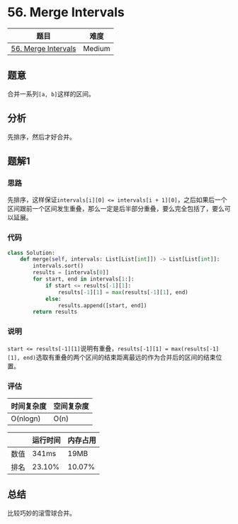 # 56. Merge Intervals

| 题目 | 难度 |
| ---- | ---- |
| [56. Merge Intervals](https://leetcode.com/problems/merge-intervals/) | Medium |

## 题意

合并一系列`[a, b]`这样的区间。

## 分析

先排序，然后才好合并。

## 题解1

### 思路

先排序，这样保证`intervals[i][0] <= intervals[i + 1][0]`，之后如果后一个区间跟前一个区间发生重叠，那么一定是后半部分重叠，要么完全包括了，要么可以延展。

### 代码

```python
class Solution:
    def merge(self, intervals: List[List[int]]) -> List[List[int]]:
        intervals.sort()
        results = [intervals[0]]
        for start, end in intervals[1:]:
            if start <= results[-1][1]:
                results[-1][1] = max(results[-1][1], end)
            else:
                results.append([start, end])
        return results
```

### 说明

`start <= results[-1][1]`说明有重叠，`results[-1][1] = max(results[-1][1], end)`选取有重叠的两个区间的结束距离最远的作为合并后的区间的结束位置。

### 评估

| 时间复杂度 | 空间复杂度 |
| ---- | ---- |
| O(nlogn) | O(n) |

| | 运行时间 | 内存占用 |
| ---- | ---- | ---- |
| 数值 | 341ms | 19MB |
| 排名 | 23.10% | 10.07% |

## 总结

比较巧妙的滚雪球合并。
